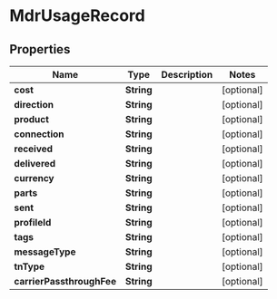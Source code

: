 

# MdrUsageRecord


## Properties

Name | Type | Description | Notes
------------ | ------------- | ------------- | -------------
**cost** | **String** |  |  [optional]
**direction** | **String** |  |  [optional]
**product** | **String** |  |  [optional]
**connection** | **String** |  |  [optional]
**received** | **String** |  |  [optional]
**delivered** | **String** |  |  [optional]
**currency** | **String** |  |  [optional]
**parts** | **String** |  |  [optional]
**sent** | **String** |  |  [optional]
**profileId** | **String** |  |  [optional]
**tags** | **String** |  |  [optional]
**messageType** | **String** |  |  [optional]
**tnType** | **String** |  |  [optional]
**carrierPassthroughFee** | **String** |  |  [optional]



